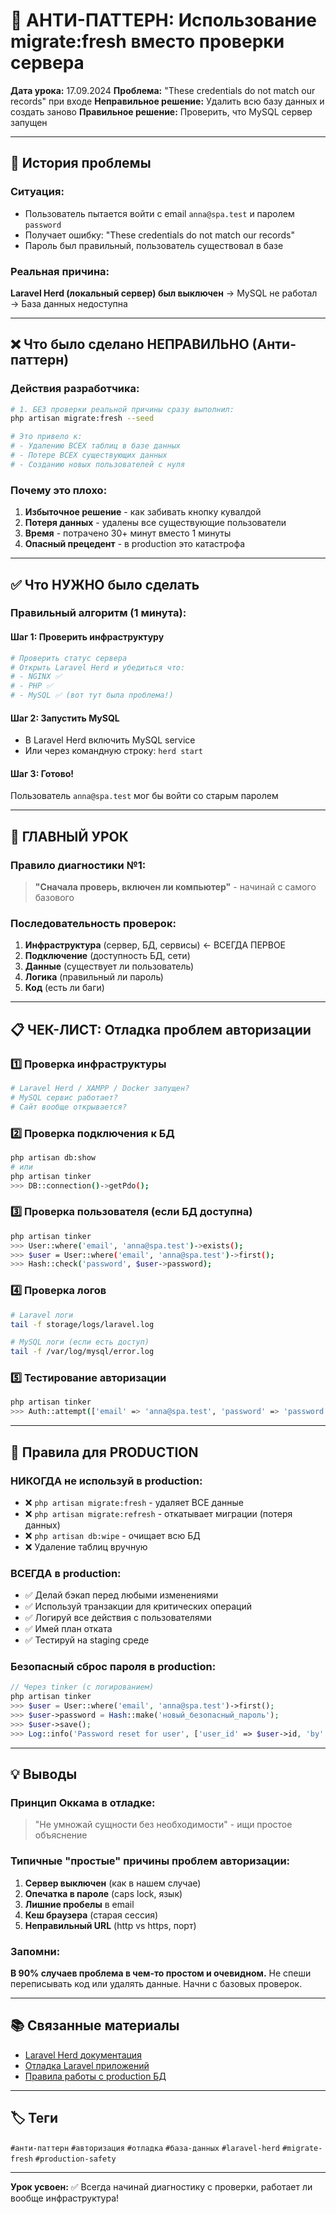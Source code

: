 # 🔴 АНТИ-ПАТТЕРН: Использование migrate:fresh вместо проверки сервера

**Дата урока:** 17.09.2024
**Проблема:** "These credentials do not match our records" при входе
**Неправильное решение:** Удалить всю базу данных и создать заново
**Правильное решение:** Проверить, что MySQL сервер запущен

---

## 📝 История проблемы

### Ситуация:
- Пользователь пытается войти с email `anna@spa.test` и паролем `password`
- Получает ошибку: "These credentials do not match our records"
- Пароль был правильный, пользователь существовал в базе

### Реальная причина:
**Laravel Herd (локальный сервер) был выключен** → MySQL не работал → База данных недоступна

---

## ❌ Что было сделано НЕПРАВИЛЬНО (Анти-паттерн)

### Действия разработчика:
```bash
# 1. БЕЗ проверки реальной причины сразу выполнил:
php artisan migrate:fresh --seed

# Это привело к:
# - Удалению ВСЕХ таблиц в базе данных
# - Потере ВСЕХ существующих данных
# - Созданию новых пользователей с нуля
```

### Почему это плохо:
1. **Избыточное решение** - как забивать кнопку кувалдой
2. **Потеря данных** - удалены все существующие пользователи
3. **Время** - потрачено 30+ минут вместо 1 минуты
4. **Опасный прецедент** - в production это катастрофа

---

## ✅ Что НУЖНО было сделать

### Правильный алгоритм (1 минута):

#### Шаг 1: Проверить инфраструктуру
```bash
# Проверить статус сервера
# Открыть Laravel Herd и убедиться что:
# - NGINX ✅
# - PHP ✅
# - MySQL ✅ (вот тут была проблема!)
```

#### Шаг 2: Запустить MySQL
- В Laravel Herd включить MySQL service
- Или через командную строку: `herd start`

#### Шаг 3: Готово!
Пользователь `anna@spa.test` мог бы войти со старым паролем

---

## 🎯 ГЛАВНЫЙ УРОК

### Правило диагностики №1:
> **"Сначала проверь, включен ли компьютер"** - начинай с самого базового

### Последовательность проверок:
1. **Инфраструктура** (сервер, БД, сервисы) ← ВСЕГДА ПЕРВОЕ
2. **Подключение** (доступность БД, сети)
3. **Данные** (существует ли пользователь)
4. **Логика** (правильный ли пароль)
5. **Код** (есть ли баги)

---

## 📋 ЧЕК-ЛИСТ: Отладка проблем авторизации

### 1️⃣ Проверка инфраструктуры
```bash
# Laravel Herd / XAMPP / Docker запущен?
# MySQL сервис работает?
# Сайт вообще открывается?
```

### 2️⃣ Проверка подключения к БД
```bash
php artisan db:show
# или
php artisan tinker
>>> DB::connection()->getPdo();
```

### 3️⃣ Проверка пользователя (если БД доступна)
```bash
php artisan tinker
>>> User::where('email', 'anna@spa.test')->exists();
>>> $user = User::where('email', 'anna@spa.test')->first();
>>> Hash::check('password', $user->password);
```

### 4️⃣ Проверка логов
```bash
# Laravel логи
tail -f storage/logs/laravel.log

# MySQL логи (если есть доступ)
tail -f /var/log/mysql/error.log
```

### 5️⃣ Тестирование авторизации
```bash
php artisan tinker
>>> Auth::attempt(['email' => 'anna@spa.test', 'password' => 'password']);
```

---

## 🚀 Правила для PRODUCTION

### НИКОГДА не используй в production:
- ❌ `php artisan migrate:fresh` - удаляет ВСЕ данные
- ❌ `php artisan migrate:refresh` - откатывает миграции (потеря данных)
- ❌ `php artisan db:wipe` - очищает всю БД
- ❌ Удаление таблиц вручную

### ВСЕГДА в production:
- ✅ Делай бэкап перед любыми изменениями
- ✅ Используй транзакции для критических операций
- ✅ Логируй все действия с пользователями
- ✅ Имей план отката
- ✅ Тестируй на staging среде

### Безопасный сброс пароля в production:
```php
// Через tinker (с логированием)
php artisan tinker
>>> $user = User::where('email', 'anna@spa.test')->first();
>>> $user->password = Hash::make('новый_безопасный_пароль');
>>> $user->save();
>>> Log::info('Password reset for user', ['user_id' => $user->id, 'by' => 'admin']);
```

---

## 💡 Выводы

### Принцип Оккама в отладке:
> "Не умножай сущности без необходимости" - ищи простое объяснение

### Типичные "простые" причины проблем авторизации:
1. **Сервер выключен** (как в нашем случае)
2. **Опечатка в пароле** (caps lock, язык)
3. **Лишние пробелы** в email
4. **Кеш браузера** (старая сессия)
5. **Неправильный URL** (http vs https, порт)

### Запомни:
**В 90% случаев проблема в чем-то простом и очевидном.** Не спеши переписывать код или удалять данные. Начни с базовых проверок.

---

## 📚 Связанные материалы

- [Laravel Herd документация](https://herd.laravel.com/docs)
- [Отладка Laravel приложений](https://laravel.com/docs/debugging)
- [Правила работы с production БД](../APPROACHES/BUSINESS_LOGIC_FIRST.md)

---

## 🏷️ Теги

`#анти-паттерн` `#авторизация` `#отладка` `#база-данных` `#laravel-herd` `#migrate-fresh` `#production-safety`

---

**Урок усвоен:** ✅ Всегда начинай диагностику с проверки, работает ли вообще инфраструктура!